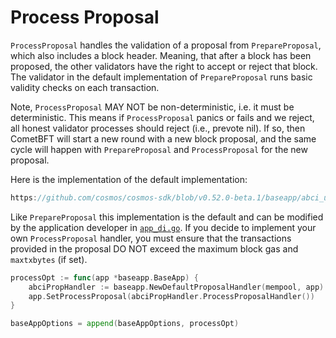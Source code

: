 # Process Proposal

`ProcessProposal` handles the validation of a proposal from `PrepareProposal`,
which also includes a block header. Meaning, that after a block has been proposed,
the other validators have the right to accept or reject that block. The validator in the
default implementation of `PrepareProposal` runs basic validity checks on each
transaction.

Note, `ProcessProposal` MAY NOT be non-deterministic, i.e. it must be deterministic.
This means if `ProcessProposal` panics or fails and we reject, all honest validator
processes should reject (i.e., prevote nil). If so, then CometBFT will start a new round with a new block proposal, and the same cycle will happen with `PrepareProposal`
and `ProcessProposal` for the new proposal.

Here is the implementation of the default implementation:

```go reference
https://github.com/cosmos/cosmos-sdk/blob/v0.52.0-beta.1/baseapp/abci_utils.go#L224-L231
```

Like `PrepareProposal` this implementation is the default and can be modified by
the application developer in [`app_di.go`](https://docs.cosmos.network/main/build/building-apps/app-go-di). If you decide to implement
your own `ProcessProposal` handler, you must ensure that the transactions
provided in the proposal DO NOT exceed the maximum block gas and `maxtxbytes` (if set).

```go
processOpt := func(app *baseapp.BaseApp) {
    abciPropHandler := baseapp.NewDefaultProposalHandler(mempool, app)
    app.SetProcessProposal(abciPropHandler.ProcessProposalHandler())
}

baseAppOptions = append(baseAppOptions, processOpt)
```
